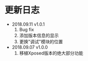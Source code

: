 # 更新日志
- 2018.09.11 v1.0.1
  1. Bug fix
  2. 添加版本信息的显示
  3. 更换"调试"模块的位置
- 2018.09.07 v1.0.0
  1. 移植Xposed版本的绝大部分功能